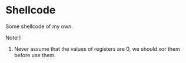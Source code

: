 # Shellcode
Some shellcode of my own.

Note!!!
1. Never assume that the values of registers are 0, we should xor them before use them. 
